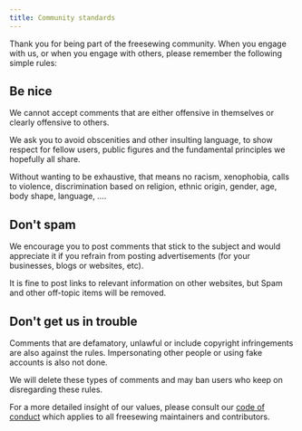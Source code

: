 ```yaml
---
title: Community standards
---
```

Thank you for being part of the freesewing community. 
When you engage with us, or when you engage with others, please remember the following simple rules: 

## Be nice
We cannot accept comments that are either offensive in themselves or clearly offensive to others. 

We ask you to avoid obscenities and other insulting language, 
to show respect for fellow users, 
public figures and the fundamental principles we hopefully all share.

Without wanting to be exhaustive, that means no racism, xenophobia, calls to violence, 
discrimination based on religion, ethnic origin, gender, 
age, body shape, language, &hellip;. 

## Don't spam
We encourage you to post comments that stick to the subject and would appreciate it 
if you refrain from posting advertisements 
(for your businesses, blogs or websites, etc). 

It is fine to post links to relevant information on other websites, but Spam and other off-topic items will be removed.

## Don't get us in trouble 
Comments that are defamatory, unlawful or include copyright infringements are also against the rules. 
Impersonating other people or using fake accounts is also not done.
  
We will delete these types of comments and may ban users who keep on disregarding these rules.

<Note>

For a more detailed insight of our values, please consult 
our [code of conduct](https://freesewing.dev/contributor/code-of-conduct) 
which applies to all freesewing maintainers and contributors.

</Note>
